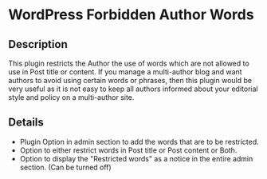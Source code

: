 # WordPress Forbidden Author Words

## Description

This plugin restricts the Author the use of words which are not allowed to use in Post title or content.
If you manage a multi-author blog and want authors to avoid using certain words or phrases, then this plugin would be very useful as it is not easy to keep all authors informed about your editorial style and policy on a multi-author site.

## Details

* Plugin Option in admin section to add the words that are to be restricted.
* Option to either restrict words in Post title or Post content or Both.
* Option to display the "Restricted words" as a notice in the entire admin section. (Can be turned off)